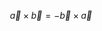 $$
\overrightarrow{a} \times \overrightarrow{b} = - \overrightarrow{b} \times \overrightarrow{a}
$$
